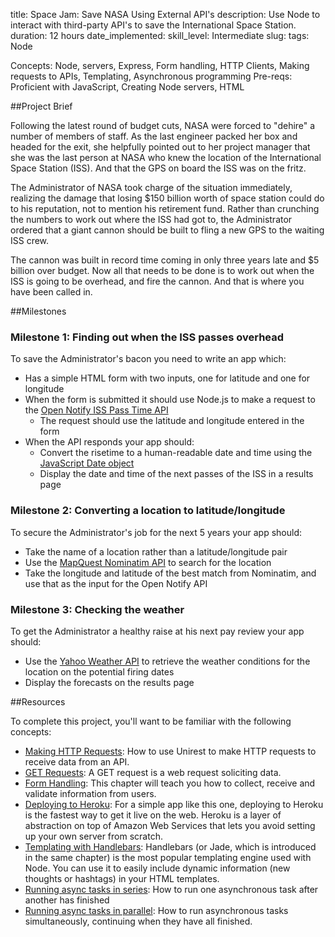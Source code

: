 title: Space Jam: Save NASA Using External API's
description: Use Node to interact with third-party API's to save the International Space Station.
duration: 12 hours
date_implemented: 
skill_level: Intermediate
slug:
tags: Node

Concepts: Node, servers, Express, Form handling, HTTP Clients, Making requests to APIs, Templating, Asynchronous programming
Pre-reqs: Proficient with JavaScript, Creating Node servers, HTML

##Project Brief

Following the latest round of budget cuts, NASA were forced to "dehire" a number of members of staff.  As the last engineer packed her box and headed for the exit, she helpfully pointed out to her project manager that she was the last person at NASA who knew the location of the International Space Station (ISS).  And that the GPS on board the ISS was on the fritz.

The Administrator of NASA took charge of the situation immediately, realizing the damage that losing $150 billion worth of space station could do to his reputation, not to mention his retirement fund.  Rather than crunching the numbers to work out where the ISS had got to, the Administrator ordered that a giant cannon should be built to fling a new GPS to the waiting ISS crew.

The cannon was built in record time coming in only three years late and $5 billion over budget.  Now all that needs to be done is to work out when the ISS is going to be overhead, and fire the cannon.  And that is where you have been called in.

##Milestones

### Milestone 1: Finding out when the ISS passes overhead

To save the Administrator's bacon you need to write an app which:

* Has a simple HTML form with two inputs, one for latitude and one for longitude
* When the form is submitted it should use Node.js to make a request to the [Open Notify ISS Pass Time API](http://open-notify.org/Open-Notify-API/ISS-Pass-Times/)
    - The request should use the latitude and longitude entered in the form
* When the API responds your app should:
    - Convert the risetime to a human-readable date and time using the [JavaScript Date object](https://developer.mozilla.org/en/docs/Web/JavaScript/Reference/Global_Objects/Date)
    - Display the date and time of the next passes of the ISS in a results page

### Milestone 2: Converting a location to latitude/longitude

To secure the Administrator's job for the next 5 years your app should:

* Take the name of a location rather than a latitude/longitude pair
* Use the [MapQuest Nominatim API](http://open.mapquestapi.com/nominatim/) to search for the location
* Take the longitude and latitude of the best match from Nominatim, and use that as the input for the Open Notify API

### Milestone 3: Checking the weather

To get the Administrator a healthy raise at his next pay review your app should:

* Use the [Yahoo Weather API](https://developer.yahoo.com/weather/) to retrieve the weather conditions for the location on the potential firing dates
* Display the forecasts on the results page

##Resources

To complete this project, you'll want to be familiar with the following concepts:

- [Making HTTP Requests](https://courses.thinkful.com/node-001v4/assignment/2.1.3): How to use Unirest to make HTTP requests to receive data from an API.
- [GET Requests](https://courses.thinkful.com/node-001v4/assignment/2.2.2): A GET request is a web request soliciting data.
- [Form Handling](https://courses.thinkful.com/oreilly-node-express/chapter/1.12): This chapter will teach you how to collect, receive and validate information from users.
- [Deploying to Heroku](https://courses.thinkful.com/node-001v4/project/2.2.5): For a simple app like this one, deploying to Heroku is the fastest way to get it live on the web. Heroku is a layer of abstraction on top of Amazon Web Services that lets you avoid setting up your own server from scratch.
- [Templating with Handlebars](https://courses.thinkful.com/oreilly-node-express/chapter/1.11): Handlebars (or Jade, which is introduced in the same chapter) is the most popular templating engine used with Node. You can use it to easily include dynamic information (new thoughts or hashtags) in your HTML templates.
- [Running async tasks in series](https://courses.thinkful.com/node-001v4/project/4.2.4): How to run one asynchronous task after another has finished
- [Running async tasks in parallel](https://courses.thinkful.com/node-001v4/assignment/4.3.1): How to run asynchronous tasks simultaneously, continuing when they have all finished.
